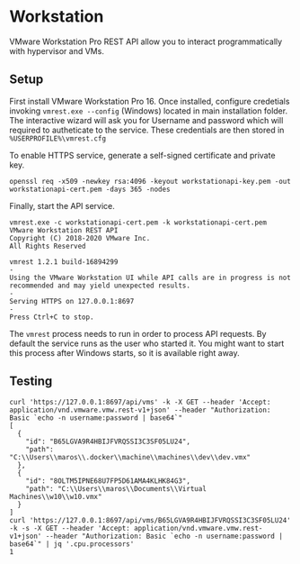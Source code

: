 # Workstation

VMware Workstation Pro REST API allow you to interact programmatically with hypervisor and VMs.

## Setup

First install VMware Workstation Pro 16. Once installed, configure credetials invoking ```vmrest.exe --config``` (Windows) located in main installation folder. The interactive wizard will ask you for Username and password which will required to autheticate to the service. These credentials are then stored in ```%USERPROFILE%\vmrest.cfg```

To enable HTTPS service, generate a self-signed certificate and private key.
```
openssl req -x509 -newkey rsa:4096 -keyout workstationapi-key.pem -out workstationapi-cert.pem -days 365 -nodes
```

Finally, start the API service.
```
vmrest.exe -c workstationapi-cert.pem -k workstationapi-cert.pem
VMware Workstation REST API
Copyright (C) 2018-2020 VMware Inc.
All Rights Reserved

vmrest 1.2.1 build-16894299
-
Using the VMware Workstation UI while API calls are in progress is not recommended and may yield unexpected results.
-
Serving HTTPS on 127.0.0.1:8697
-
Press Ctrl+C to stop.
```

The ```vmrest``` process needs to run in order to process API requests. By default the service runs as the user who started it. You might want to start this process after Windows starts, so it is available right away. 



## Testing

```
curl 'https://127.0.0.1:8697/api/vms' -k -X GET --header 'Accept: application/vnd.vmware.vmw.rest-v1+json' --header "Authorization: Basic `echo -n username:password | base64`"
[
  {
    "id": "B65LGVA9R4HBIJFVRQSSI3C3SF05LU24",
    "path": "C:\\Users\\maros\\.docker\\machine\\machines\\dev\\dev.vmx"
  },
  {
    "id": "8OLTM5IPNE68U7FP5D61AMA4KLHK84G3",
    "path": "C:\\Users\\maros\\Documents\\Virtual Machines\\w10\\w10.vmx"
  }
]
curl 'https://127.0.0.1:8697/api/vms/B65LGVA9R4HBIJFVRQSSI3C3SF05LU24' -k -s -X GET --header 'Accept: application/vnd.vmware.vmw.rest-v1+json' --header "Authorization: Basic `echo -n username:password | base64`" | jq '.cpu.processors'
1
```
